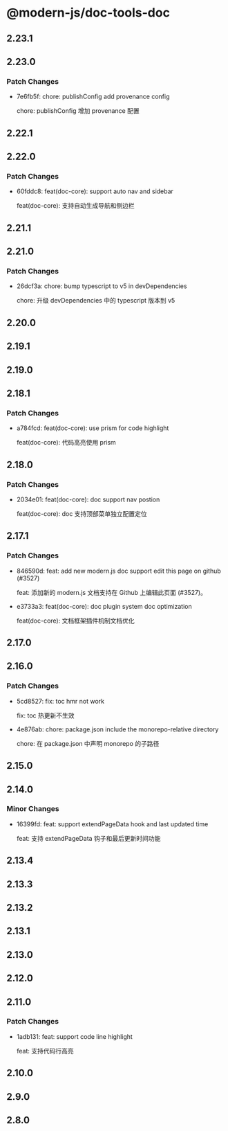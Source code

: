 # @modern-js/doc-tools-doc

## 2.23.1

## 2.23.0

### Patch Changes

- 7e6fb5f: chore: publishConfig add provenance config

  chore: publishConfig 增加 provenance 配置

## 2.22.1

## 2.22.0

### Patch Changes

- 60fddc8: feat(doc-core): support auto nav and sidebar

  feat(doc-core): 支持自动生成导航和侧边栏

## 2.21.1

## 2.21.0

### Patch Changes

- 26dcf3a: chore: bump typescript to v5 in devDependencies

  chore: 升级 devDependencies 中的 typescript 版本到 v5

## 2.20.0

## 2.19.1

## 2.19.0

## 2.18.1

### Patch Changes

- a784fcd: feat(doc-core): use prism for code highlight

  feat(doc-core): 代码高亮使用 prism

## 2.18.0

### Patch Changes

- 2034e01: feat(doc-core): doc support nav postion

  feat(doc-core): doc 支持顶部菜单独立配置定位

## 2.17.1

### Patch Changes

- 846590d: feat: add new modern.js doc support edit this page on github (#3527)

  feat: 添加新的 modern.js 文档支持在 Github 上编辑此页面 (#3527)。

- e3733a3: feat(doc-core): doc plugin system doc optimization

  feat(doc-core): 文档框架插件机制文档优化

## 2.17.0

## 2.16.0

### Patch Changes

- 5cd8527: fix: toc hmr not work

  fix: toc 热更新不生效

- 4e876ab: chore: package.json include the monorepo-relative directory

  chore: 在 package.json 中声明 monorepo 的子路径

## 2.15.0

## 2.14.0

### Minor Changes

- 16399fd: feat: support extendPageData hook and last updated time

  feat: 支持 extendPageData 钩子和最后更新时间功能

## 2.13.4

## 2.13.3

## 2.13.2

## 2.13.1

## 2.13.0

## 2.12.0

## 2.11.0

### Patch Changes

- 1adb131: feat: support code line highlight

  feat: 支持代码行高亮

## 2.10.0

## 2.9.0

## 2.8.0
